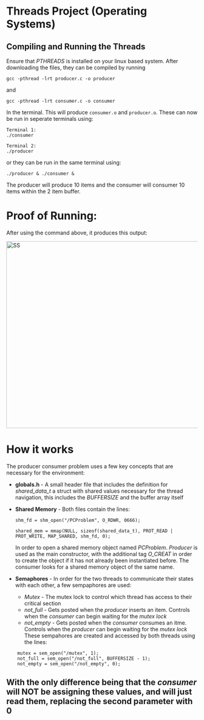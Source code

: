 # Threads Project (Operating Systems)
## Compiling and Running the Threads
Ensure that *PTHREADS* is installed on your linux based system.
After downloading the files, they can be compiled by running
```
gcc -pthread -lrt producer.c -o producer
```
and
```
gcc -pthread -lrt consumer.c -o consumer
```
In the terminal. This will produce `consumer.o` and `producer.o`.
These can now be run in seperate terminals using:
```
Terminal 1:
./consumer
```
```
Terminal 2:
./producer
```
or they can be run in the same terminal using:
```
./producer & ./consumer &
```
The producer will produce 10 items and the consumer will consumer 10 items within the 2 item buffer.

# Proof of Running:
After using the command above, it produces this output:

<img width="691" height="492" alt="SS" src="https://github.com/user-attachments/assets/1f689d9d-1d5f-4b31-8833-f9a1e73eac91" />

# How it works
The producer consumer problem uses a few key concepts that are necessary for the environment:
 - **globals.h** - A small header file that includes the definition for *shared_data_t* a struct with shared values necessary for the thread navigation, this includes the *BUFFERSIZE* and the buffer array itself
 - **Shared Memory** - Both files contain the lines:

   ```
   shm_fd = shm_open("/PCProblem", O_RDWR, 0666);

   shared_mem = mmap(NULL, sizeof(shared_data_t), PROT_READ | PROT_WRITE, MAP_SHARED, shm_fd, 0);
   ```
   In order to open a shared memory object named *PCProblem*. *Producer* is used as the main constructor, with the additional tag *O_CREAT* in order to create the object if it has not already been instantiated before.
   The consumer looks for a shared memory object of the same name.
 - **Semaphores** - In order for the two threads to communicate their states with each other, a few sempaphores are used:
   -   *Mutex* - The mutex lock to control which thread has access to their critical section
   -   *not_full* - Gets posted when the *producer* inserts an item. Controls when the *consumer* can begin waiting for the *mutex lock*
   -   *not_empty* - Gets posted when the *consumer* consumes an itme. Controls when the *producer* can begin waiting for the *mutex lock*
   These sempahores are created and accessed  by both threads using the lines:
  ```
      mutex = sem_open("/mutex", 1);
      not_full = sem_open("/not_full", BUFFERSIZE - 1);
      not_empty = sem_open("/not_empty", 0);
  ```
   With the only difference being that the *consumer* will **NOT** be assigning these values, and will just read them, replacing the second parameter with **0**
 -





